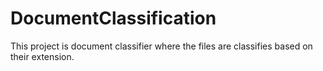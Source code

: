 # DocumentClassification
This project is document classifier where the files are classifies based on their extension. 

